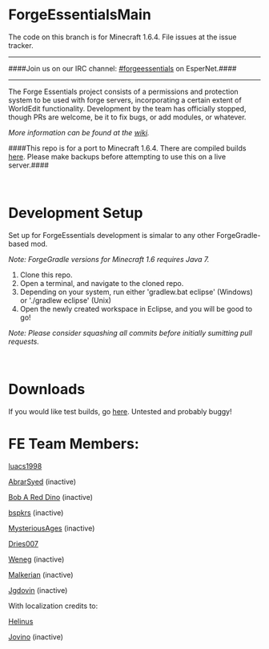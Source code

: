 ForgeEssentialsMain
===================

The code on this branch is for Minecraft 1.6.4. File issues at the issue tracker.

*******************
####Join us on our IRC channel: [#forgeessentials](http://webchat.esper.net/?channels=forgeessentials&prompt=1) on EsperNet.####

*******************

The Forge Essentials project consists of a permissions and protection system to be used with forge servers, incorporating a certain extent of WorldEdit functionality. Development by the team has officially stopped, though PRs are welcome, be it to fix bugs, or add modules, or whatever.

*More information can be found at the [wiki](https://github.com/ForgeEssentials/ForgeEssentialsMain/wiki).*

####This repo is for a port to Minecraft 1.6.4. There are compiled builds [here](http://dries007.net:8080/job/FE_164/). Please make backups before attempting to use this on a live server.####

<br>

Development Setup
=================
Set up for ForgeEssentials development is simalar to any other ForgeGradle-based mod.

*Note: ForgeGradle versions for Minecraft 1.6 requires Java 7.*

1. Clone this repo.
2. Open a terminal, and navigate to the cloned repo.
3. Depending on your system, run either 'gradlew.bat eclipse' (Windows) or './gradlew eclipse' (Unix)
4. Open the newly created workspace in Eclipse, and you will be good to go!

*Note: Please consider squashing all commits before initially sumitting pull requests.*

<br>

Downloads
=========

If you would like test builds, go [here](http://dries007.net:8080/job/FE_164/). Untested and probably buggy!

FE Team Members:
================
<a href="https://github.com/luacs1998">luacs1998</a>

<a href="https://github.com/AbrarSyed">AbrarSyed</a>  (inactive)

<a href="https://github.com/Bob-A-Red-Dino">Bob A Red Dino</a>  (inactive)

<a href="https://github.com/bspkrs">bspkrs</a> (inactive)

<a href="https://github.com/MysteriousAges">MysteriousAges</a> (inactive)

<a href="https://github.com/dries007">Dries007</a>

<a href="https://github.com/Weneg">Weneg</a> (inactive)

<a href="https://github.com/Malkerian">Malkerian</a>  (inactive)

<a href="https://github.com/Jgdovin">Jgdovin</a>  (inactive)

With localization credits to:

<a href="https://github.com/helinus">Helinus</a>

<a href="https://github.com/jovino">Jovino</a> (inactive)

